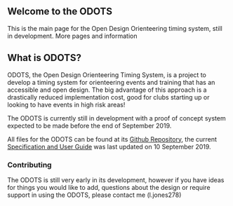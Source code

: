 ## Welcome to the ODOTS 

This is the main page for the Open Design Orienteering timing system, still in development. More pages and information 

## What is ODOTS?

ODOTS, the Open Design Orienteering Timing System, is a project to develop a timing system for orienteering events and training that has an accessible and open design. The big advantage of this approach is a drastically reduced implementation cost, good for clubs starting up or looking to have events in high risk areas!

The ODOTS is currently still in development with a proof of concept system expected to be made before the end of September 2019.

All files for the ODOTS can be found at its [Github Repository](https://github.com/ljones278/ODOTS-Release/), the current [Specification and User Guide](https://github.com/ljones278/ODOTS-Release/master/docs/ODOTSManualAndUserGuide.pdf) was last updated on 10 September 2019.

### Contributing

The ODOTS is still very early in its development, however if you have ideas for things you would like to add, questions about the design or require support in using the ODOTS, please contact me (l.jones278)